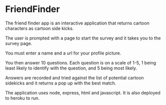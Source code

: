# FriendFinder

The friend finder app is an interactive application that returns cartoon characters as cartoon side kicks.

The user is prompted with a page to start the survey and it takes you to the survey page.

You must enter a name and a url for your profile picture.

You then answer 10 questions. Each question is on a scale of 1-5, 1 being least likely to identify with the 
question, and 5 being most likely.

Answers are recorded and tried against the list of potential cartoon sidekicks and it returns a pop up 
with the best match.

The application uses node, express, html and javascript. It is also deployed to heroku to run.